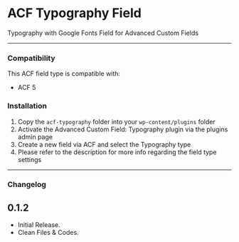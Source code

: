 # ACF Typography Field

Typography with Google Fonts Field for Advanced Custom Fields

-----------------------

### Compatibility

This ACF field type is compatible with:
* ACF 5

### Installation

1. Copy the `acf-typography` folder into your `wp-content/plugins` folder
2. Activate the Advanced Custom Field: Typography plugin via the plugins admin page
3. Create a new field via ACF and select the Typography type
4. Please refer to the description for more info regarding the field type settings

-----------------------

### Changelog

## 0.1.2
* Initial Release.
* Clean Files & Codes.